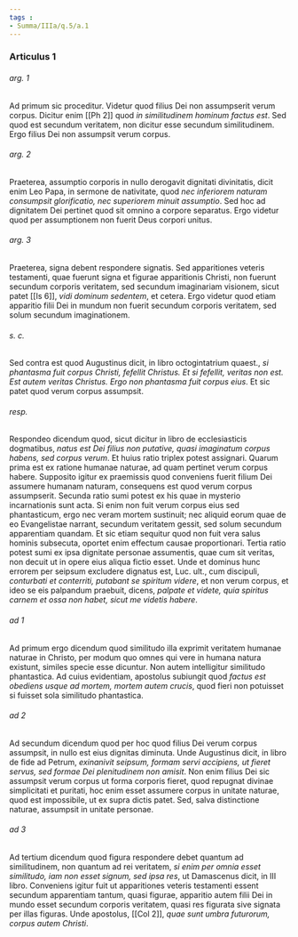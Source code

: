 ```yaml
---
tags : 
- Summa/IIIa/q.5/a.1
---
```


### Articulus 1

###### arg. 1
Ad primum sic proceditur. Videtur quod filius Dei non assumpserit verum corpus. Dicitur enim [[Ph 2]] quod *in similitudinem hominum factus est*. Sed quod est secundum veritatem, non dicitur esse secundum similitudinem. Ergo filius Dei non assumpsit verum corpus.

###### arg. 2
Praeterea, assumptio corporis in nullo derogavit dignitati divinitatis, dicit enim Leo Papa, in sermone de nativitate, quod *nec inferiorem naturam consumpsit glorificatio, nec superiorem minuit assumptio*. Sed hoc ad dignitatem Dei pertinet quod sit omnino a corpore separatus. Ergo videtur quod per assumptionem non fuerit Deus corpori unitus.

###### arg. 3
Praeterea, signa debent respondere signatis. Sed apparitiones veteris testamenti, quae fuerunt signa et figurae apparitionis Christi, non fuerunt secundum corporis veritatem, sed secundum imaginariam visionem, sicut patet [[Is 6]], *vidi dominum sedentem*, et cetera. Ergo videtur quod etiam apparitio filii Dei in mundum non fuerit secundum corporis veritatem, sed solum secundum imaginationem.

###### s. c.
Sed contra est quod Augustinus dicit, in libro octogintatrium quaest., *si phantasma fuit corpus Christi, fefellit Christus. Et si fefellit, veritas non est. Est autem veritas Christus. Ergo non phantasma fuit corpus eius*. Et sic patet quod verum corpus assumpsit.

###### resp.
Respondeo dicendum quod, sicut dicitur in libro de ecclesiasticis dogmatibus, *natus est Dei filius non putative, quasi imaginatum corpus habens, sed corpus verum*. Et huius ratio triplex potest assignari. Quarum prima est ex ratione humanae naturae, ad quam pertinet verum corpus habere. Supposito igitur ex praemissis quod conveniens fuerit filium Dei assumere humanam naturam, consequens est quod verum corpus assumpserit. Secunda ratio sumi potest ex his quae in mysterio incarnationis sunt acta. Si enim non fuit verum corpus eius sed phantasticum, ergo nec veram mortem sustinuit; nec aliquid eorum quae de eo Evangelistae narrant, secundum veritatem gessit, sed solum secundum apparentiam quandam. Et sic etiam sequitur quod non fuit vera salus hominis subsecuta, oportet enim effectum causae proportionari. Tertia ratio potest sumi ex ipsa dignitate personae assumentis, quae cum sit veritas, non decuit ut in opere eius aliqua fictio esset. Unde et dominus hunc errorem per seipsum excludere dignatus est, Luc. ult., cum discipuli, *conturbati et conterriti, putabant se spiritum videre*, et non verum corpus, et ideo se eis palpandum praebuit, dicens, *palpate et videte, quia spiritus carnem et ossa non habet, sicut me videtis habere*.

###### ad 1
Ad primum ergo dicendum quod similitudo illa exprimit veritatem humanae naturae in Christo, per modum quo omnes qui vere in humana natura existunt, similes specie esse dicuntur. Non autem intelligitur similitudo phantastica. Ad cuius evidentiam, apostolus subiungit quod *factus est obediens usque ad mortem, mortem autem crucis*, quod fieri non potuisset si fuisset sola similitudo phantastica.

###### ad 2
Ad secundum dicendum quod per hoc quod filius Dei verum corpus assumpsit, in nullo est eius dignitas diminuta. Unde Augustinus dicit, in libro de fide ad Petrum, *exinanivit seipsum, formam servi accipiens, ut fieret servus, sed formae Dei plenitudinem non amisit*. Non enim filius Dei sic assumpsit verum corpus ut forma corporis fieret, quod repugnat divinae simplicitati et puritati, hoc enim esset assumere corpus in unitate naturae, quod est impossibile, ut ex supra dictis patet. Sed, salva distinctione naturae, assumpsit in unitate personae.

###### ad 3
Ad tertium dicendum quod figura respondere debet quantum ad similitudinem, non quantum ad rei veritatem, *si enim per omnia esset similitudo, iam non esset signum, sed ipsa res*, ut Damascenus dicit, in III libro. Conveniens igitur fuit ut apparitiones veteris testamenti essent secundum apparentiam tantum, quasi figurae, apparitio autem filii Dei in mundo esset secundum corporis veritatem, quasi res figurata sive signata per illas figuras. Unde apostolus, [[Col 2]], *quae sunt umbra futurorum, corpus autem Christi*.


